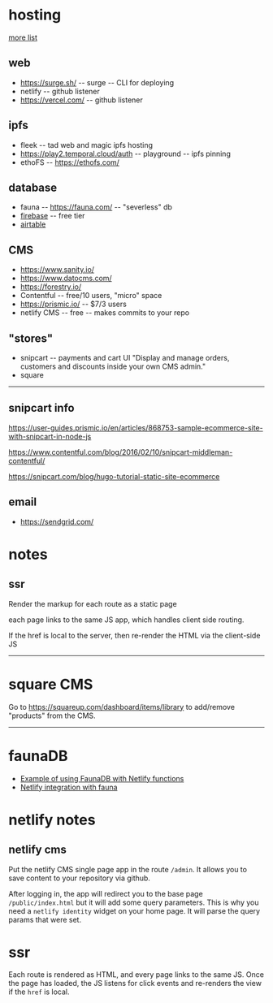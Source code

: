 # hosting

[more list](https://dev.to/fullstack_to/services-for-your-jamstack-application-45e5)

## web
* https://surge.sh/ -- surge -- CLI for deploying
* netlify -- github listener
* https://vercel.com/ -- github listener

## ipfs
* fleek -- tad web and magic ipfs hosting
* https://play2.temporal.cloud/auth -- playground -- ipfs pinning
* ethoFS -- https://ethofs.com/

## database
* fauna -- https://fauna.com/ -- "severless" db
* [firebase](https://firebase.google.com/) -- free tier
* [airtable](https://airtable.com/)

## CMS
* https://www.sanity.io/
* https://www.datocms.com/
* https://forestry.io/
* Contentful -- free/10 users, "micro" space
* https://prismic.io/ -- $7/3 users
* netlify CMS -- free -- makes commits to your repo

## "stores"
* snipcart -- payments and cart UI
"Display and manage orders, customers and discounts inside your own CMS admin."
* square

------------------------

## snipcart info

https://user-guides.prismic.io/en/articles/868753-sample-ecommerce-site-with-snipcart-in-node-js

https://www.contentful.com/blog/2016/02/10/snipcart-middleman-contentful/

https://snipcart.com/blog/hugo-tutorial-static-site-ecommerce


## email
* https://sendgrid.com/


# notes

## ssr
Render the markup for each route as a static page

each page links to the same JS app, which handles client side routing.

If the href is local to the server, then re-render the HTML via the client-side JS

------------------------------

# square CMS
Go to https://squareup.com/dashboard/items/library to add/remove "products" from the CMS.

-------------------------------

# faunaDB

* [Example of using FaunaDB with Netlify functions](https://github.com/netlify/netlify-faunadb-example/blob/master/README.md)
* [Netlify integration with fauna](https://docs.fauna.com/fauna/current/integrations/netlify.html)


# netlify notes

## netlify cms
Put the netlify CMS single page app in the route `/admin`. It allows you to save content to your repository via github.

After logging in, the app will redirect you to the base page `/public/index.html` but it will add some query parameters. This is why you need a `netlify identity` widget on your home page. It will parse the query params that were set.


# ssr
Each route is rendered as HTML, and every page links to the same JS. Once the page has loaded, the JS listens for click events and re-renders the view if the `href` is local. 


